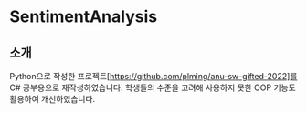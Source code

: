 # SentimentAnalysis

## 소개
Python으로 작성한 프로젝트[https://github.com/plming/anu-sw-gifted-2022]를 C# 공부용으로 재작성하였습니다.
학생들의 수준을 고려해 사용하지 못한 OOP 기능도 활용하여 개선하였습니다.